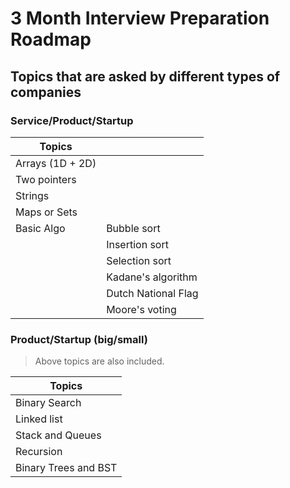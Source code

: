# 3 Month Interview Preparation Roadmap

## Topics that are asked by different types of companies

### Service/Product/Startup

| Topics           |                     |
| ---------------- | ------------------- |
| Arrays (1D + 2D) |                     |
| Two pointers     |                     |
| Strings          |                     |
| Maps or Sets     |                     |
| Basic Algo       | Bubble sort         |
|                  | Insertion sort      |
|                  | Selection sort      |
|                  | Kadane's algorithm  |
|                  | Dutch National Flag |
|                  | Moore's voting      |

### Product/Startup (big/small)

> Above topics are also included.

| Topics               |
| -------------------- |
| Binary Search        |
| Linked list          |
| Stack and Queues     |
| Recursion            |
| Binary Trees and BST |
